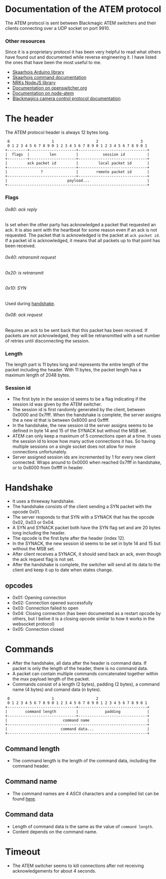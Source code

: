 # Documentation of the ATEM protocol
The ATEM protocol is sent between Blackmagic ATEM switchers and their clients connecting over a UDP socket on port 9910.

### Other resources
Since it is a proprietary protocol it has been very helpful to read what others have found out and documented while reverse engineering it.
I have listed the ones that have been the most useful to me.
* [Skaarhojs Arduino library](https://github.com/kasperskaarhoj/SKAARHOJ-Open-Engineering/tree/master/ArduinoLibs/ATEMbase)
* [Skaarhojs command documentation](https://www.skaarhoj.com/discover/blackmagic-atem-switcher-protocol)
* [NRKs NodeJS library](https://github.com/nrkno/tv-automation-atem-connection)
* [Documentation on openswitcher.org](https://docs.openswitcher.org/udptransport.html)
* [Documentation on node-atem](https://github.com/miyukki/node-atem/blob/master/specification.md)
* [Blackmagics camera control protocol documentation](https://documents.blackmagicdesign.com/DeveloperManuals/BlackmagicCameraControl.pdf)

# The header
The ATEM protocol header is always 12 bytes long.

```
 0                   1                   2                   3
 0 1 2 3 4 5 6 7 8 9 0 1 2 3 4 5 6 7 8 9 0 1 2 3 4 5 6 7 8 9 0 1
+---------+---------------------+-------------------------------+
|  flags  |         len         |           session id          |
+---------+---------------------+-------------------------------+
|         ack packet id         |         local packet id       |
+-------------------------------+-------------------------------+
|               ?               |        remote packet id       |
+-------------------------------+-------------------------------+
|                           payload...                          |
+---------------------------------------------------------------+
```

### Flags
###### 0x80: ack reply
Is set when the other party has acknowledged a packet that requested an ack.
It is also sent with the heartbeat for some reason even if an ack is not requested.
The packet that is acknowledged is the packet at `ack packet id`.
If a packet id is acknowledged, it means that all packets up to that point has been received.

###### 0x40: retransmit request
###### 0x20: is retransmit
###### 0x10: SYN
Used during [handshake](#Handshake).

###### 0x08: ack request
Requires an ack to be sent back that this packet has been received.
If packets are not acknowledged, they will be retransmitted with a set number of retries until disconnecting the session.

### Length
The length part is 11 bytes long and represents the entire length of the packet including the header.
With 11 bytes, the packet length has a maximum length of 2048 bytes.

### Session id
* The first byte in the session id seems to be a flag indicating if the session id was given by the ATEM switcher.
* The session id is first randomly generated by the client, between 0x0000 and 0x7fff. When the handshake is complete, the server assigns the a new id that is between 0x8000 and 0xffff.
* In the handshake, the new session id the server assigns seems to be defined in byte 14 and 15 of the SYNACK but without the MSB set.
* ATEM can only keep a maximum of 5 connections open at a time. It uses the session id to know how many active connections it has. So having multiple sessions on a single socket does not allow for more connections unfortunately.
* Server assigned session ids are incremented by 1 for every new client connected. Wraps around to 0x0000 when reached 0x7fff in handshake, or to 0x8000 from 0xffff in header.



# Handshake
* It uses a threeway handshake.
* The handshake consists of the client sending a SYN packet with the opcode 0x01.
* The server responds to that SYN with a SYNACK that has the opcode 0x02, 0x03 or 0x04.
* A SYN and SYNACK packet both have the SYN flag set and are 20 bytes long including the header.
* The opcode is the first byte after the header (index 12).
* In the SYNACK, the new session id seems to be set in byte 14 and 15 but without the MSB set.
* After client receives a SYNACK, it should send back an ack, even though the ack request flag is not set.
* After the handshake is complete, the switcher will send all its data to the client and keep it up to date when states change.

## opcodes
* 0x01: Opening connection
* 0x02: Connection opened successfully
* 0x03: Connection failed to open
* 0x04: Closing connection (has been documented as a restart opcode by others, but I belive it is a closing opcode similar to how it works in the websocket protocol)
* 0x05: Connection closed



# Commands
* After the handshake, all data after the header is command data.
If packet is only the length of the header, there is no command data.
* A packet can contain multiple commands concatenated together within the max payload length of the packet.
* Commands consist of a length (2 bytes), padding (2 bytes), a command name (4 bytes) and comand data (n bytes).

```
 0                   1                   2
 0 1 2 3 4 5 6 7 8 9 0 1 2 3 4 5 6 7 8 9 0 1 2 3 4 5 6 7 8 9 0 1
+-------------------------------+-------------------------------+
|        command length         |            padding            |
+-------------------------------+-------------------------------+
|                         command name                          |
+---------------------------------------------------------------+
|                        command data...                        |
+---------------------------------------------------------------+
```

## Command length
* The command length is the length of the command data, including the command header.

## Command name
* The command names are 4 ASCII characters and a compiled list can be found [here](https://www.skaarhoj.com/discover/blackmagic-atem-switcher-protocol).

## Command data
* Length of command data is the same as the value of `command length`.
* Content depends on the command name.

# Timeout
* The ATEM switcher seems to kill connections after not receiving acknowledgements for about 4 seconds.
